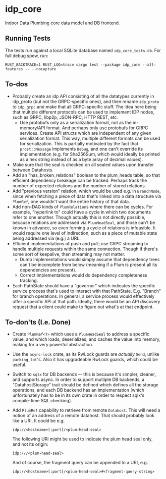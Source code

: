 # idp_core

Indoor Data Plumbing core data model and DB frontend.

## Running Tests

The tests run against a local SQLite database named `idp_core_tests.db`.  For full debug spew, run:

    RUST_BACKTRACE=1 RUST_LOG=trace cargo test --package idp_core --all-features -- --nocapture

## To-dos

-   Probably create an idp API consisting of all the datatypes currently in idp_proto (but not the
    GRPC-specific ones), and then rename `idp_proto` to `idp_grpc` and make that all GRPC-specific
    stuff.  The idea here being that multiple different protocols can be used to implement IDP nodes,
    such as GRPC, libp2p, JSON-RPC, HTTP REST, etc.
    -   Use protobufs only as a serialization format, not as the in-memory/API format.  And perhaps only
        use protobufs for GRPC services.  Create API structs which are independent of any given serialization
        format.  This way, multiple different formats can be used for serialization.  This is partially
        motivated by the fact that `prost::Message` implements `Debug`, and one can't override its
        implementation (e.g. for Sha256Sum, which would ideally be printed as a hex string instead of
        as a byte array of decimal values).
-   Make sure that the seal is checked on all sealed values upon transfer between Datahosts.
-   Add an "has_broken_relations" boolean to the plum_heads table, so that efficient dependency breakage can
    be tracked.  Perhaps track the number of expected relations and the number of stored relations.
-   Add "previous version" relation, which would be used e.g. in `BranchNode`, since when fetching a piece
    of data that's linked into a data structure via `PlumRef`, one wouldn't want the entire history of
    that data.
-   Add non-DAG kinds of `PlumRelation`s where there can be cycles.  For example, "hyperlink to"
    could have a cycle in which two documents refer to one another.  Though actually this is not
    directly possible, because relations are addressed via `PlumHeadSeal`, and those can't be known
    in advance, so even forming a cycle of relations is infeasible.  It would require one level
    of indirection, such as a piece of mutable state being addressed via (e.g.) a URL.
-   Efficient implementations of push and pull; use GRPC streaming to handle multiple requests within
    the same connection.  Though if there's some sort of keepalive, then streaming may not matter.
    -   Dumb implementations would simply assume that dependency trees can't be incomplete
        from below (meaning if a Plum is present all its dependencies are present).
    -   Correct implementations would do dependency completeness tracking.
-   Each PathState should have a "governor" which indicates the specific service process that's used
    to interact with that PathState.  E.g. "Branch" for branch operations.  In general, a service
    process would effectively offer a specific API at that path.  Ideally, there would be an API
    discovery request that a client could make to figure out what's at that endpoint.

## To-don'ts (I.e. Done)

-   Create `PlumRef<T>` which uses a `PlumHeadSeal` to address a specific value, and which loads,
    deserializes, and caches the value into memory, making for a very powerful abstraction.
-   Use the `async-lock` crate, as its RwLock guards are *actually* `Send`, unlike `parking_lot`'s.
    Also it has upgradeable RwLock guards, which could be useful.
-   Switch to `sqlx` for DB backends -- this is because it's simpler, cleaner, and supports async.
    In order to support multiple DB backends, a "DatahostStorage" trait should be defined which
    defines all the storage operations, and each DB backend has an implementation (which unfortunately
    has to be in its own crate in order to respect sqlx's compile-time SQL checking).
-   Add `PlumRef` capability to retrieve from remote `Datahost`.  This will need a notion of an address
    of a remote datahost.  That should probably look like a URI.  It could be e.g.

        idp://<hostname>[:port]/<plum-head-seal>

    The following URI might be used to indicate the plum head seal only, and not its origin:

        idp:///<plum-head-seal>

    And of course, the fragment query can be appended to a URI, e.g.

        idp://<hostname>[:port]/<plum-head-seal>#<fragment-query-string>

